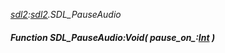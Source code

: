 _[sdl2](../../modules/sdl2/sdl2-module.md):[sdl2](../../modules/sdl2/sdl2-module.md).SDL\_PauseAudio_
##### Function SDL\_PauseAudio:Void( pause_on_:[Int](../../modules/wonkey/wonkey-types-int.md) )
